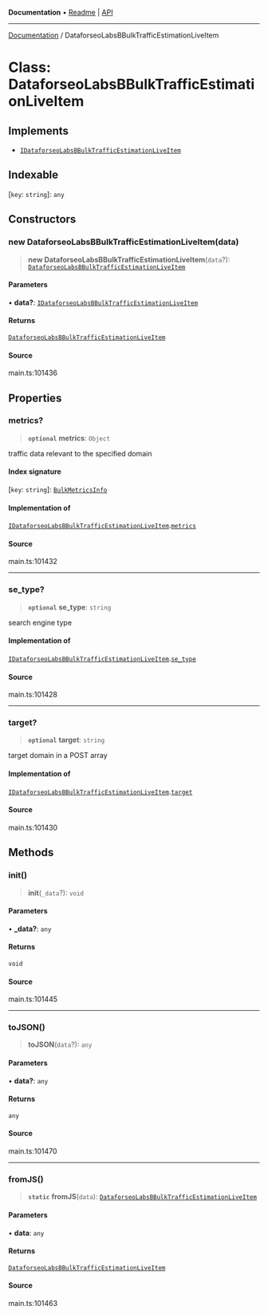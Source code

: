 **Documentation** • [Readme](../README.md) \| [API](../globals.md)

***

[Documentation](../README.md) / DataforseoLabsBBulkTrafficEstimationLiveItem

# Class: DataforseoLabsBBulkTrafficEstimationLiveItem

## Implements

- [`IDataforseoLabsBBulkTrafficEstimationLiveItem`](../interfaces/IDataforseoLabsBBulkTrafficEstimationLiveItem.md)

## Indexable

 \[`key`: `string`\]: `any`

## Constructors

### new DataforseoLabsBBulkTrafficEstimationLiveItem(data)

> **new DataforseoLabsBBulkTrafficEstimationLiveItem**(`data`?): [`DataforseoLabsBBulkTrafficEstimationLiveItem`](DataforseoLabsBBulkTrafficEstimationLiveItem.md)

#### Parameters

• **data?**: [`IDataforseoLabsBBulkTrafficEstimationLiveItem`](../interfaces/IDataforseoLabsBBulkTrafficEstimationLiveItem.md)

#### Returns

[`DataforseoLabsBBulkTrafficEstimationLiveItem`](DataforseoLabsBBulkTrafficEstimationLiveItem.md)

#### Source

main.ts:101436

## Properties

### metrics?

> **`optional`** **metrics**: `Object`

traffic data relevant to the specified domain

#### Index signature

 \[`key`: `string`\]: [`BulkMetricsInfo`](BulkMetricsInfo.md)

#### Implementation of

[`IDataforseoLabsBBulkTrafficEstimationLiveItem`](../interfaces/IDataforseoLabsBBulkTrafficEstimationLiveItem.md).[`metrics`](../interfaces/IDataforseoLabsBBulkTrafficEstimationLiveItem.md#metrics)

#### Source

main.ts:101432

***

### se\_type?

> **`optional`** **se\_type**: `string`

search engine type

#### Implementation of

[`IDataforseoLabsBBulkTrafficEstimationLiveItem`](../interfaces/IDataforseoLabsBBulkTrafficEstimationLiveItem.md).[`se_type`](../interfaces/IDataforseoLabsBBulkTrafficEstimationLiveItem.md#se_type)

#### Source

main.ts:101428

***

### target?

> **`optional`** **target**: `string`

target domain in a POST array

#### Implementation of

[`IDataforseoLabsBBulkTrafficEstimationLiveItem`](../interfaces/IDataforseoLabsBBulkTrafficEstimationLiveItem.md).[`target`](../interfaces/IDataforseoLabsBBulkTrafficEstimationLiveItem.md#target)

#### Source

main.ts:101430

## Methods

### init()

> **init**(`_data`?): `void`

#### Parameters

• **\_data?**: `any`

#### Returns

`void`

#### Source

main.ts:101445

***

### toJSON()

> **toJSON**(`data`?): `any`

#### Parameters

• **data?**: `any`

#### Returns

`any`

#### Source

main.ts:101470

***

### fromJS()

> **`static`** **fromJS**(`data`): [`DataforseoLabsBBulkTrafficEstimationLiveItem`](DataforseoLabsBBulkTrafficEstimationLiveItem.md)

#### Parameters

• **data**: `any`

#### Returns

[`DataforseoLabsBBulkTrafficEstimationLiveItem`](DataforseoLabsBBulkTrafficEstimationLiveItem.md)

#### Source

main.ts:101463
